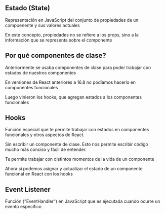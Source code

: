 ## Estado (State)

Representación en JavaScript del conjunto de propiedades de un compoenente y sus valores actuales

En este concepto, propiedades no se refiere a los props, sino a la información que se representa sobre el componente

## Por qué componentes de clase?

Anteriormente se usaba componentes de clase para poder trabajar con estados de nuestros componentes

En versiones de React anteriores a 16.8 no podíamos hacerlo en componentes funcionales

Luego vinieron los hooks, que agregan estados a los componentes funcionales

## Hooks

Función especial que te permite trabajar con estados en componentes funcionales y otros aspectos de React.

Sin escribir un componente de clase. Esto nos permite escribir código mucho más conciso y fácil de entender.

Te permite trabajar con distintos momentos de la vida de un componente

Ahora si podemos asignar y actualizar el estado de un componente funcional en React con los hooks

## Event Listener

Función ("EventHandler") en JavaScript que es ejecutada cuando ocurre un evento específico

